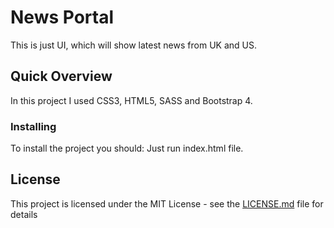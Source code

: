 # News Portal

This is just UI, which will show latest news from UK and US.

## Quick Overview

In this project I used CSS3, HTML5, SASS and Bootstrap 4.

### Installing

To install the project you should:
Just run index.html file.

## License

This project is licensed under the MIT License - see the [LICENSE.md](LICENSE.md) file for details
